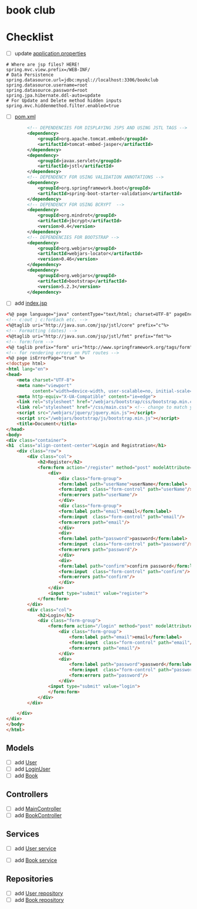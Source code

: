 # book club

# Checklist

- [ ] update [application.properties](src/main/resources/application.properties)

```
# Where are jsp files? HERE!
spring.mvc.view.prefix=/WEB-INF/
# Data Persistence
spring.datasource.url=jdbc:mysql://localhost:3306/bookclub
spring.datasource.username=root
spring.datasource.password=root
spring.jpa.hibernate.ddl-auto=update
# For Update and Delete method hidden inputs
spring.mvc.hiddenmethod.filter.enabled=true
```

- [ ] [pom.xml](pom.xml)

```xml 
        <!-- DEPENDENCIES FOR DISPLAYING JSPS AND USING JSTL TAGS -->
        <dependency>
            <groupId>org.apache.tomcat.embed</groupId>
            <artifactId>tomcat-embed-jasper</artifactId>
        </dependency>
        <dependency>
            <groupId>javax.servlet</groupId>
            <artifactId>jstl</artifactId>
        </dependency>
        <!-- DEPENDENCY FOR USING VALIDATION ANNOTATIONS -->
        <dependency>
            <groupId>org.springframework.boot</groupId>
            <artifactId>spring-boot-starter-validation</artifactId>
        </dependency>
        <!-- DEPENDENCY FOR USING BCRYPT  -->
        <dependency>
            <groupId>org.mindrot</groupId>
            <artifactId>jbcrypt</artifactId>
            <version>0.4</version>
        </dependency>
        <!-- DEPENDENCIES FOR BOOTSTRAP -->
        <dependency>
            <groupId>org.webjars</groupId>
            <artifactId>webjars-locator</artifactId>
            <version>0.46</version>
        </dependency>
        <dependency>
            <groupId>org.webjars</groupId>
            <artifactId>bootstrap</artifactId>
            <version>5.2.3</version>
        </dependency>
```

- [ ] add [index.jsp](src/main/webapp/WEB-INF/index.jsp)

```html
<%@ page language="java" contentType="text/html; charset=UTF-8" pageEncoding="UTF-8"%>
<!-- c:out ; c:forEach etc. -->
<%@taglib uri="http://java.sun.com/jsp/jstl/core" prefix="c"%>
<!-- Formatting (dates) -->
<%@taglib uri="http://java.sun.com/jsp/jstl/fmt" prefix="fmt"%>
<!-- form:form -->
<%@ taglib prefix="form" uri="http://www.springframework.org/tags/form"%>
<!-- for rendering errors on PUT routes -->
<%@ page isErrorPage="true" %>
<!doctype html>
<html lang="en">
<head>
    <meta charset="UTF-8">
    <meta name="viewport"
          content="width=device-width, user-scalable=no, initial-scale=1.0, maximum-scale=1.0, minimum-scale=1.0">
    <meta http-equiv="X-UA-Compatible" content="ie=edge">
    <link rel="stylesheet" href="/webjars/bootstrap/css/bootstrap.min.css">
    <link rel="stylesheet" href="/css/main.css"> <!-- change to match your file/naming structure -->
    <script src="/webjars/jquery/jquery.min.js"></script>
    <script src="/webjars/bootstrap/js/bootstrap.min.js"></script>
    <title>Document</title>
</head>
<body>
<div class="container">
<h1  class="align-content-center">Login and Registration</h1>
    <div class="row">
        <div class="col">
            <h2>Register</h2>
            <form:form action="/register" method="post" modelAttribute="newUser">
                <div>
                    <div class="form-group">
                    <form:label path="userName">userName</form:label>
                    <form:input  class="form-control" path="userName"/>
                    <form:errors path="userName"/>
                    </div>
                    <div class="form-group">
                    <form:label path="email">email</form:label>
                    <form:input  class="form-control" path="email"/>
                    <form:errors path="email"/>
                    </div>
                    <div>
                    <form:label path="password">password</form:label>
                    <form:input  class="form-control" path="password"/>
                    <form:errors path="password"/>
                    </div>
                    <div>
                    <form:label path="confirm">confirm password</form:label>
                    <form:input  class="form-control" path="confirm"/>
                    <form:errors path="confirm"/>
                    </div>
                </div>
                <input type="submit" value="register">
            </form:form>
        </div>
        <div class="col">
            <h2>Login</h2>
            <div class="form-group">
                <form:form action="/login" method="post" modelAttribute="newLogin">
                    <div class="form-group">
                        <form:label path="email">email</form:label>
                        <form:input  class="form-control" path="email"/>
                        <form:errors path="email"/>
                    </div>
                    <div>
                        <form:label path="password">password</form:label>
                        <form:input  class="form-control" path="password"/>
                        <form:errors path="password"/>
                    </div>
                <input type="submit" value="login">
                </form:form>
            </div>
        </div>

    </div>
</div>
</body>
</html>
```

## Models

- [ ] add [User](src/main/java/tyler/bookclub/models/User.java)
- [ ] add [LoginUser](src/main/java/tyler/bookclub/models/LoginUser.java)
- [ ] add [Book](src/main/java/tyler/bookclub/models/Book.java)

## Controllers

- [ ] add [MainController](src/main/java/tyler/bookclub/controllers/MainController.java)
- [ ] add [BookController](src/main/java/tyler/bookclub/controllers/BookController.java)

## Services

- [ ] add [User service](src/main/java/tyler/bookclub/services/UserService.java)
- [ ] add [Book service](src/main/java/tyler/bookclub/services/BookService.java)


## Repositories

- [ ] add [User repository](src/main/java/tyler/bookclub/repositories/UserRepository.java)
- [ ] add [Book repository](src/main/java/tyler/bookclub/repositories/BookRepository.java)
